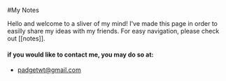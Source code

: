 #My Notes

Hello and welcome to a sliver of my mind!
I've made this page in order to easilly share my ideas with my friends. 
For easy navigation, please check out [[notes]].

#### if you would like to contact me, you may do so at:
- padgetwt@gmail.com